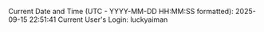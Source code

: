 Current Date and Time (UTC - YYYY-MM-DD HH:MM:SS formatted): 2025-09-15 22:51:41
Current User's Login: luckyaiman
